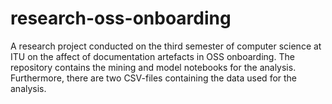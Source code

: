 # research-oss-onboarding

A research project conducted on the third semester of computer science at ITU on the affect of documentation artefacts in OSS onboarding. The repository contains the mining and model notebooks for the analysis. Furthermore, there are two CSV-files containing the data used for the analysis.
